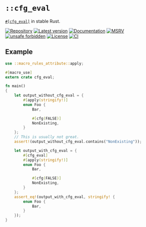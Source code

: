 # `::cfg_eval`

[`#[cfg_eval]`](
https://doc.rust-lang.org/1.70.0/core/prelude/v1/attr.cfg_eval.html
) in stable Rust.

[![Repository](https://img.shields.io/badge/repository-GitHub-brightgreen.svg)](
https://github.com/danielhenrymantilla/cfg_eval.rs)
[![Latest version](https://img.shields.io/crates/v/cfg_eval.svg)](
https://crates.io/crates/cfg_eval)
[![Documentation](https://docs.rs/cfg_eval/badge.svg)](
https://docs.rs/cfg_eval)
[![MSRV](https://img.shields.io/badge/MSRV-stable--9-white)](https://gist.github.com/danielhenrymantilla/9b59de4db8e5f2467ed008b3c450527b)
[![unsafe forbidden](https://img.shields.io/badge/unsafe-forbidden-success.svg)](
https://github.com/rust-secure-code/safety-dance/)
[![License](https://img.shields.io/crates/l/cfg_eval.svg)](
https://github.com/danielhenrymantilla/cfg_eval.rs/blob/master/LICENSE-ZLIB)
[![CI](https://github.com/danielhenrymantilla/cfg_eval.rs/workflows/CI/badge.svg)](
https://github.com/danielhenrymantilla/cfg_eval.rs/actions)

<!-- Templated by `cargo-generate` using https://github.com/danielhenrymantilla/proc-macro-template -->

## Example

```rust
use ::macro_rules_attribute::apply;

#[macro_use]
extern crate cfg_eval;

fn main()
{
    let output_without_cfg_eval = {
        #[apply(stringify!)]
        enum Foo {
            Bar,

            #[cfg(FALSE)]
            NonExisting,
        }
    };
    // This is usually not great.
    assert!(output_without_cfg_eval.contains("NonExisting"));

    let output_with_cfg_eval = {
        #[cfg_eval]
        #[apply(stringify!)]
        enum Foo {
            Bar,

            #[cfg(FALSE)]
            NonExisting,
        }
    };
    assert_eq!(output_with_cfg_eval, stringify! {
        enum Foo {
            Bar,
        }
    });
}
```
